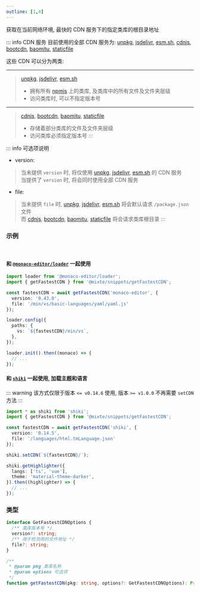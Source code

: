```yaml
---
outline: [1,4]
---
```


获取在当前网络环境, 最快的 CDN 服务下的指定类库的根目录地址

::: info CDN 服务
  目前使用的全部 CDN 服务为:  [unpkg], [jsdelivr], [esm.sh], [cdnjs], [bootcdn], [baomitu], [staticfile]

  这些 CDN 可以分为两类:

  ---

  > [unpkg], [jsdelivr], [esm.sh]
  > - 拥有所有 [npmjs] 上的类库, 及类库中的所有文件及文件夹层级
  > - 访问类库时, 可以不指定版本号

  ---

  > [cdnjs], [bootcdn], [baomitu], [staticfile]
  > - 存储着部分类库的文件及文件夹层级
  > - 访问类库必须指定版本号
:::

::: info 可选项说明
  - version:

  > 当未提供 `version` 时, 将仅使用 [unpkg], [jsdelivr], [esm.sh] 的 CDN 服务<br>
  > 当提供了 `version` 时, 将会同时使用全部 CDN 服务

  - file:

  > 当未提供 `file` 时, [unpkg], [jsdelivr], [esm.sh] 将会默认请求 `/package.json` 文件<br>
  > 而 [cdnjs], [bootcdn], [baomitu], [staticfile] 将会请求类库根目录
:::

### 示例

<br>

#### 和 [`@monaco-editor/loader`](https://github.com/suren-atoyan/monaco-loader) 一起使用

```ts {4,5,6,7,,11}
import loader from '@monaco-editor/loader';
import { getFastestCDN } from '@mixte/snippets/getFastestCDN';

const fastestCDN = await getFastestCDN('monaco-editor', {
  version: '0.43.0',
  file: '/min/vs/basic-languages/yaml/yaml.js'
});

loader.config({
  paths: {
    vs: `${fastestCDN}/min/vs`,
  },
});

loader.init().then((monaco) => {
  // ...
});
```

#### 和 [`shiki`](https://github.com/shikijs/shiki) 一起使用, 加载主题和语言

::: warning
该方式仅限于版本 `<= v0.14.6` 使用, 版本 `>= v1.0.0` 不再需要 `setCDN` 方法
:::

```ts {4,5,6,7,9}
import * as shiki from 'shiki';
import { getFastestCDN } from '@mixte/snippets/getFastestCDN';

const fastestCDN = await getFastestCDN('shiki', {
  version: '0.14.5',
  file: '/languages/html.tmLanguage.json'
});

shiki.setCDN(`${fastestCDN}/`);

shiki.getHighlighter({
  langs: ['ts', 'vue'],
  theme: 'material-theme-darker',
}).then((highlighter) => {
  // ...
});
```

### 类型

```ts
interface GetFastestCDNOptions {
  /** 类库版本号 */
  version?: string;
  /** 用于检测用的文件地址 */
  file?: string;
}

/**
 * @param pkg 类库名称
 * @param options 可选项
 */
function getFastestCDN(pkg: string, options?: GetFastestCDNOptions): Promise<string>;
```

[unpkg]: https://unpkg.com/
[jsdelivr]: https://www.jsdelivr.com/
[esm.sh]: https://esm.sh/
[cdnjs]: https://cdnjs.com/
[bootcdn]: https://www.bootcdn.cn/
[baomitu]: https://cdn.baomitu.com/
[staticfile]: https://www.staticfile.org/
[npmjs]: https://www.npmjs.com/

